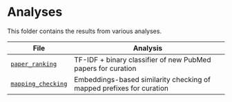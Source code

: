# Analyses

This folder contains the results from various analyses.

| File                                   | Analysis                                                             |
| -------------------------------------- | -------------------------------------------------------------------- |
| [`paper_ranking`](paper_ranking)       | TF-IDF + binary classifier of new PubMed papers for curation         |
| [`mapping_checking`](mapping_checking) | Embeddings-based similarity checking of mapped prefixes for curation |
